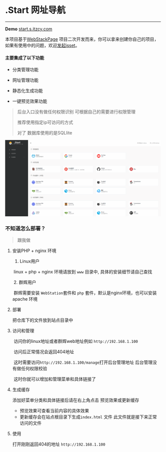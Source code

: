 # .Start 网址导航

---

**Demo** [start.s.itzcy.com](http://start.s.itzcy.com)

本项目基于[WebStackPage](https://github.com/WebStackPage/WebStackPage.github.io) 项目二次开发而来，你可以拿来创建你自己的项目，如果有使用中的问题，欢迎[发起isset](https://github.com/itzcy/navigation/issues/new)。

#### 主要集成了以下功能

- 分类管理功能

- 网址管理功能

- 静态化生成功能

- 一键预览效果功能

> 后台入口没有做任何权限识别 可根据自己的需要进行权限管理
>
> 推荐使用指定ip可访问的方式
>
> 对了 数据库使用的是SQLlite 



![preview](./assets/images/preview_start.gif)



### 不知道怎么部署？

> 跟我做

1. 安装PHP + nginx 环境

   1.  Linux用户

      ​	linux + php + nginx 环境请放到 `www`  目录中, 具体的安装细节请自己查找

   ​	2. 群辉用户

   ​		群辉需要安装 `WebStation`套件和 `php` 套件，默认是nginx环境，也可以安装apache 环境

2. 部署

   把仓库下的文件放到站点目录中

3. 访问和管理

   ​	访问你的linux地址或者群辉web地址例如 `http://192.168.1.100`

   ​	访问后正常情况会返回404地址

   ​	这时需要访问`http://192.168.1.100/manage`打开后台管理地址 后台管理没有做任何权限校验

   ​	这时你就可以增加和管理菜单和具体链接了

4. 生成缓存

   添加好菜单分类和具体链接后请在右上角点击 预览效果或更新缓存 

   - 预览效果可查看当前内容的具体效果
   - 更新缓存会在站点根目录下生成`index.html` 文件 此文件就是接下来正常访问的文件

5. 使用

   打开刚刚返回404的地址   `http://192.168.1.100`

